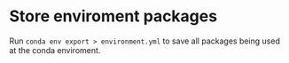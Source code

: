 # Store enviroment packages

Run `conda env export > environment.yml` to save all packages being used at the conda enviroment.
